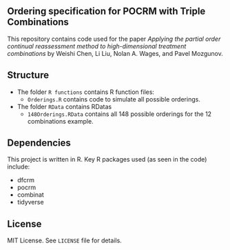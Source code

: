 ## Ordering specification for POCRM with Triple Combinations
This repository contains code used for the paper _Applying the partial order continual reassessment method to high-dimensional treatment combinations_ by Weishi Chen, Li Liu, Nolan A. Wages, and Pavel Mozgunov.

## Structure
- The folder `R functions` contains R function files:
  - `Orderings.R` contains code to simulate all possible orderings.
- The folder `RData` contains RDatas 
  - `148Orderings.RData` contains all 148 possible orderings for the 12 combinations example.

## Dependencies
This project is written in R. Key R packages used (as seen in the code) include:
- dfcrm
- pocrm
- combinat
- tidyverse

##  License
MIT License. See `LICENSE` file for details.
